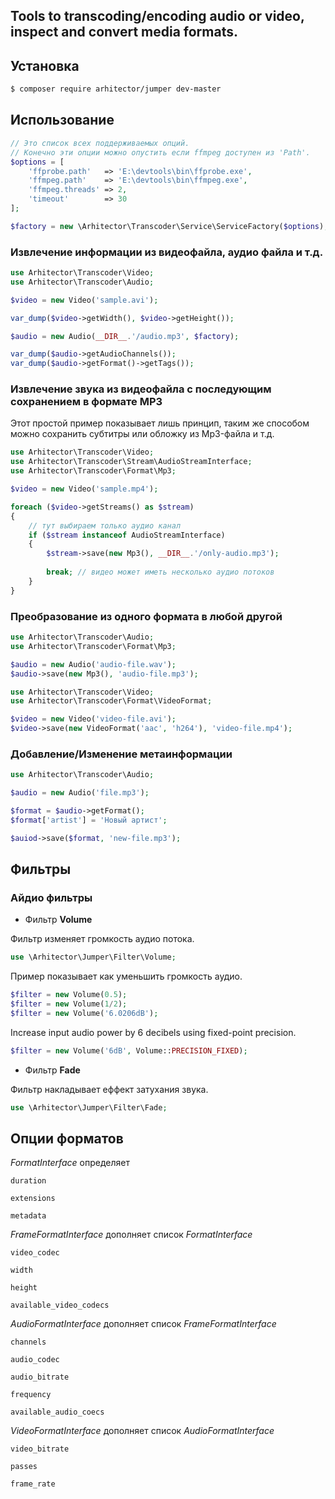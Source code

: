 ## Tools to transcoding/encoding audio or video, inspect and convert media formats.

## Установка

```bash
$ composer require arhitector/jumper dev-master
```

## Использование

```php
// Это список всех поддерживаемых опций.
// Конечно эти опции можно опустить если ffmpeg доступен из 'Path'.
$options = [
	'ffprobe.path'   => 'E:\devtools\bin\ffprobe.exe',
	'ffmpeg.path'    => 'E:\devtools\bin\ffmpeg.exe',
	'ffmpeg.threads' => 2,
	'timeout'        => 30
];

$factory = new \Arhitector\Transcoder\Service\ServiceFactory($options);
```

### Извлечение информации из видеофайла, аудио файла и т.д.

```php
use Arhitector\Transcoder\Video;
use Arhitector\Transcoder\Audio;

$video = new Video('sample.avi');

var_dump($video->getWidth(), $video->getHeight());

$audio = new Audio(__DIR__.'/audio.mp3', $factory);

var_dump($audio->getAudioChannels());
var_dump($audio->getFormat()->getTags());
```

### Извлечение звука из видеофайла с последующим сохранением в формате MP3

Этот простой пример показывает лишь принцип, таким же способом можно сохранить субтитры или обложку из Mp3-файла и т.д.

```php
use Arhitector\Transcoder\Video;
use Arhitector\Transcoder\Stream\AudioStreamInterface;
use Arhitector\Transcoder\Format\Mp3;

$video = new Video('sample.mp4');

foreach ($video->getStreams() as $stream)
{
	// тут выбираем только аудио канал
	if ($stream instanceof AudioStreamInterface)
	{
		$stream->save(new Mp3(), __DIR__.'/only-audio.mp3');
		
		break; // видео может иметь несколько аудио потоков
	}
}
```

### Преобразование из одного формата в любой другой

```php
use Arhitector\Transcoder\Audio;
use Arhitector\Transcoder\Format\Mp3;

$audio = new Audio('audio-file.wav');
$audio->save(new Mp3(), 'audio-file.mp3');

use Arhitector\Transcoder\Video;
use Arhitector\Transcoder\Format\VideoFormat;

$video = new Video('video-file.avi');
$video->save(new VideoFormat('aac', 'h264'), 'video-file.mp4');
```

### Добавление/Изменение метаинформации

```php
use Arhitector\Transcoder\Audio;

$audio = new Audio('file.mp3');

$format = $audio->getFormat();
$format['artist'] = 'Новый артист';

$auiod->save($format, 'new-file.mp3');
```

## Фильтры

### Айдио фильтры

- Фильтр **Volume**

Фильтр изменяет громкость аудио потока.

```php
use \Arhitector\Jumper\Filter\Volume;
```

Пример показывает как уменьшить громкость аудио.

```php
$filter = new Volume(0.5);
$filter = new Volume(1/2);
$filter = new Volume('6.0206dB');
```

Increase input audio power by 6 decibels using fixed-point precision.

```php
$filter = new Volume('6dB', Volume::PRECISION_FIXED);
```

- Фильтр **Fade**

Фильтр накладывает еффект затухания звука.

```php
use \Arhitector\Jumper\Filter\Fade;
```

## Опции форматов

*FormatInterface* определяет 

`duration`

`extensions`

`metadata`

*FrameFormatInterface* дополняет список *FormatInterface*

`video_codec`

`width`

`height`

`available_video_codecs`

*AudioFormatInterface* дополняет список *FrameFormatInterface*

`channels`

`audio_codec`

`audio_bitrate`

`frequency`

`available_audio_coecs`

*VideoFormatInterface* дополняет список *AudioFormatInterface*

`video_bitrate`

`passes`

`frame_rate`

